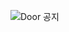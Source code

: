 ![Door 공지](https://github.com/Sihyeon0123/DEU-DoorNotices/assets/129951793/81003646-98e1-4c1e-957a-839e2b01e88d)
